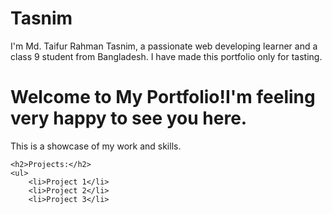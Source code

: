 # Tasnim
<!DOCTYPE html>
<html>
<head>
I'm Md. Taifur Rahman Tasnim, a passionate web developing learner and a class 9 student from Bangladesh. I have made this portfolio only for tasting. 
</head>
<body>
    <h1>Welcome to My Portfolio!I'm feeling very happy to see you here. </h1>
    <p>This is a showcase of my work and skills.</p>

    <h2>Projects:</h2>
    <ul>
        <li>Project 1</li>
        <li>Project 2</li>
        <li>Project 3</li>
</body>
</html>

